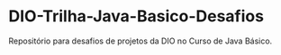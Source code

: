 # DIO-Trilha-Java-Basico-Desafios
Repositório para desafios de projetos da DIO no Curso de Java Básico. 

